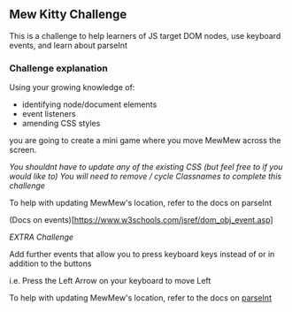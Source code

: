 ## Mew Kitty Challenge
This is a challenge to help learners of JS target DOM nodes, use keyboard events, and learn about parseInt


### Challenge explanation

Using your growing knowledge of:

- identifying node/document elements
- event listeners
- amending CSS styles

you are going to create a mini game where you move MewMew across the screen.

*You shouldnt have to update any of the existing CSS (but feel free to if you would like to)*
*You will need to remove / cycle Classnames to complete this challenge*

To help with updating MewMew's location, refer to the docs on parseInt

(Docs on events)[https://www.w3schools.com/jsref/dom_obj_event.asp]

*_EXTRA Challenge_*

Add further events that allow you to press keyboard keys instead of or in addition to the buttons

i.e. Press the Left Arrow on your keyboard to move Left

To help with updating MewMew's location, refer to the docs on [parseInt](https://www.w3schools.com/jsref/jsref_parseInt.asp)

